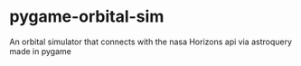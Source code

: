 # pygame-orbital-sim
An orbital simulator that connects with the nasa Horizons api via astroquery made in pygame
